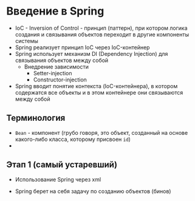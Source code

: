 # Введение в Spring 

* IoC - Inversion of Control - принцип (паттерн), при котором логика создания и связывания объектов переходит в другие компоненты системы
* Spring реализует принцип IoC через IoC-контейнер
* Spring использует механизм DI (Dependency Injection) для связывания объектов между собой
  * Внедрение зависимости
    * Setter-injection
    * Constructor-injection
* Spring вводит понятие контекста (IoC-контейнера), в котором содержатся все объекты и в этом контейнере они связываются между собой


## Терминология

* `Bean` - компонент (грубо говоря, это объект, созданный на основе какого-либо класса, которому присвоен `id`)
* 
## Этап 1 (самый устаревший)

* Использование Spring через xml

* Spring берет на себя задачу по созданию объектов (бинов)
